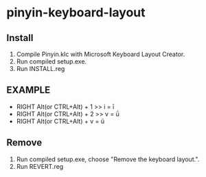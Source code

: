 # pinyin-keyboard-layout

## Install

1. Compile Pinyin.klc with Microsoft Keyboard Layout Creator.
2. Run compiled setup.exe.
3. Run INSTALL.reg

## EXAMPLE

- RIGHT Alt(or CTRL+Alt) + 1 >> i = ī
- RIGHT Alt(or CTRL+Alt) + 2 >> v = ǘ
- RIGHT Alt(or CTRL+Alt) + v = ü

## Remove

1. Run compiled setup.exe, choose "Remove the keyboard layout.".
2. Run REVERT.reg
